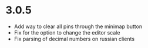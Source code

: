 # 3.0.5

- Add way to clear all pins through the minimap button
- Fix for the option to change the editor scale
- Fix parsing of decimal numbers on russian clients
